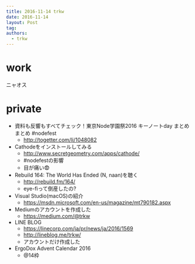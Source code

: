 ```yaml
---
title: 2016-11-14 trkw
date: 2016-11-14
layout: Post
tag:  
authors:
  - trkw
---
```


# work
ニャオス

# private
- 資料も反響もすべてチェック！東京Node学園祭2016 キーノートday まとめまとめ #nodefest
  - http://togetter.com/li/1048082
- Cathodeをインストールしてみる
  - http://www.secretgeometry.com/apps/cathode/
  - #nodefestの影響
  - 目が痛い😨
- Rebuild 164: The World Has Ended (N, naan)を聴く
  - http://rebuild.fm/164/
  - eye-fiって倒産したの?
- Visual Studio(macOS)の紹介
  - https://msdn.microsoft.com/en-us/magazine/mt790182.aspx
- Mediumのアカウントを作成した
  - https://medium.com/@trkw
- LINE BLOG
  - https://linecorp.com/ja/pr/news/ja/2016/1569
  - http://lineblog.me/trkw/
  - アカウントだけ作成した
- ErgoDox Advent Calendar 2016
  - @14枠
